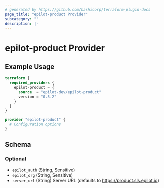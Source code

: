 ```yaml
---
# generated by https://github.com/hashicorp/terraform-plugin-docs
page_title: "epilot-product Provider"
subcategory: ""
description: |-
---
```


# epilot-product Provider

## Example Usage

```terraform
terraform {
  required_providers {
    epilot-product = {
      source  = "epilot-dev/epilot-product"
      version = "0.5.2"
    }
  }
}

provider "epilot-product" {
  # Configuration options
}
```

<!-- schema generated by tfplugindocs -->

## Schema

### Optional

- `epilot_auth` (String, Sensitive)
- `epilot_org` (String, Sensitive)
- `server_url` (String) Server URL (defaults to https://product.sls.epilot.io)
